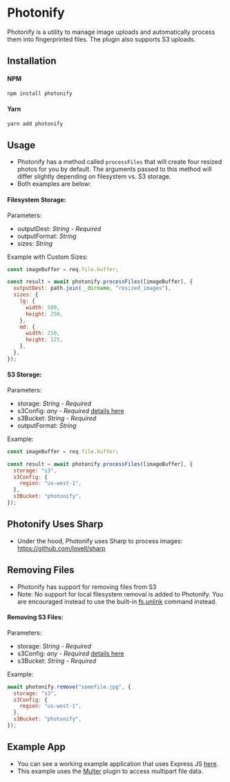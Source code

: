 # Photonify

Photonify is a utility to manage image uploads and automatically process them into fingerprinted files. The plugin also supports S3 uploads.

## Installation

#### NPM

```bash
npm install photonify
```

#### Yarn

```bash
yarn add photonify
```

## Usage

- Photonify has a method called `processFiles` that will create four resized photos for you by default. The arguments passed to this method will differ slightly depending on filesystem vs. S3 storage.
- Both examples are below:

#### Filesystem Storage:

Parameters:

- outputDest: _String - Required_
- outputFormat: _String_
- sizes: _String_

Example with Custom Sizes:

```javascript
const imageBuffer = req.file.buffer;

const result = await photonify.processFiles([imageBuffer], {
  outputDest: path.join(__dirname, "resized_images"),
  sizes: {
    lg: {
      width: 500,
      height: 250,
    },
    md: {
      width: 250,
      height: 125,
    },
  },
});
```

#### S3 Storage:

Parameters:

- storage: _String - Required_
- s3Config: _any - Required_ [details here](https://docs.aws.amazon.com/AWSJavaScriptSDK/v3/latest/client/s3/)
- s3Bucket: _String - Required_
- outputFormat: _String_

Example:

```javascript
const imageBuffer = req.file.buffer;

const result = await photonify.processFiles([imageBuffer], {
  storage: "s3",
  s3Config: {
    region: "us-west-1",
  },
  s3Bucket: "photonify",
});
```

## Photonify Uses Sharp

- Under the hood, Photonify uses Sharp to process images: https://github.com/lovell/sharp

## Removing Files

- Photonify has support for removing files from S3
- Note: No support for local filesystem removal is added to Photonify. You are encouraged instead to use the built-in [fs.unlink](https://nodejs.org/api/fs.html#fspromisesunlinkpath) command instead.

#### Removing S3 Files:

Parameters:

- storage: _String - Required_
- s3Config: _any - Required_ [details here](https://docs.aws.amazon.com/AWSJavaScriptSDK/v3/latest/client/s3/)
- s3Bucket: _String - Required_

Example:

```javascript
await photonify.remove("somefile.jpg", {
  storage: "s3",
  s3Config: {
    region: "us-west-1",
  },
  s3Bucket: "photonify",
});
```

## Example App

- You can see a working example application that uses Express JS [here](https://github.com/photonify/photonify-express-example).
- This example uses the [Multer](https://github.com/expressjs/multer) plugin to access multipart file data.

